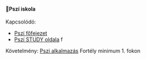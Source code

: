 #### 🔴Pszí iskola

Kapcsolódó:
- [Pszí főfejezet](../080_pszi.md)
- [Pszí STUDY oldala](https://github.com/kaktusztea/km100/wiki/STUDY.pszi) f

Követelmény: [Pszi alkalmazás](../fortelyok.misztikus/pszi_alkalmazas.md) Fortély minimum 1. fokon

